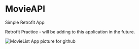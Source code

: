 # MovieAPI
Simple Retrofit App 

Retrofit Practice - will be adding to this application in the future.

![MovieList App picture for github](https://user-images.githubusercontent.com/86651172/179893376-6011eab3-0fd4-45d5-b6b9-1b71965b6355.PNG)
